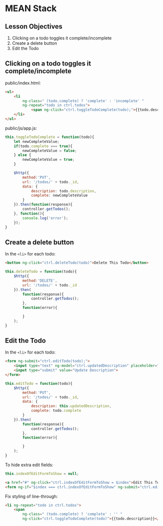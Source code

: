 # MEAN Stack

## Lesson Objectives

1. Clicking on a todo toggles it complete/incomplete
1. Create a delete button
1. Edit the Todo

## Clicking on a todo toggles it complete/incomplete

public/index.html:

```html
<ul>
    <li
        ng-class=" (todo.complete) ? 'complete' : 'incomplete' "
        ng-repeat="todo in ctrl.todos">
            <span ng-click="ctrl.toggleTodoComplete(todo);">{{todo.description}}</span>
    </li>
</ul>
```

public/js/app.js:

```javascript
this.toggleTodoComplete = function(todo){
    let newCompleteValue;
    if(todo.complete === true){
        newCompleteValue = false;
    } else {
        newCompleteValue = true;
    }

    $http({
        method:'PUT',
        url: '/todos/' + todo._id,
        data: {
            description: todo.description,
            complete: newCompleteValue
        }
    }).then(function(response){
        controller.getTodos();
    }, function(){
        console.log('error');
    });
}
```

## Create a delete button

In the `<li>` for each todo:

```html
<button ng-click="ctrl.deleteTodo(todo)">Delete This Todo</button>
```

```javascript
this.deleteTodo = function(todo){
    $http({
        method:'DELETE',
        url: '/todos/' + todo._id
    }).then(
        function(response){
            controller.getTodos();
        },
        function(error){

        }
    );
}
```

## Edit the Todo

In the `<li>` for each todo:

```html
<form ng-submit="ctrl.editTodo(todo);">
    <input type="text" ng-model="ctrl.updatedDescription" placeholder="description" />
    <input type="submit" value="Update Description">
</form>
```

```javascript
this.editTodo = function(todo){
    $http({
        method:'PUT',
        url: '/todos/' + todo._id,
        data: {
            description: this.updatedDescription,
            complete: todo.complete
        }
    }).then(
        function(response){
            controller.getTodos();
        },
        function(error){

        }
    );
}
```

To hide extra edit fields:

```javascript
this.indexOfEditFormToShow = null;
```

```html
<a href="#" ng-click="ctrl.indexOfEditFormToShow = $index">Edit This Todo</a>
<form ng-if="$index === ctrl.indexOfEditFormToShow" ng-submit="ctrl.editTodo(todo);">
```

Fix styling of line-through:

```html
<li ng-repeat="todo in ctrl.todos">
    <span
        ng-class=" (todo.complete) ? 'complete' : '' "
        ng-click="ctrl.toggleTodoComplete(todo)">{{todo.description}}</span>
```
